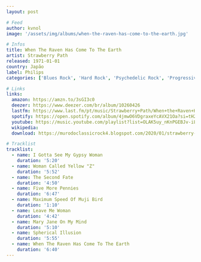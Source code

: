 ```yaml
---
layout: post

# Feed
author: kvnol
image: '/assets/img/albums/when-the-raven-has-come-to-the-earth.jpg'

# Infos
title: When The Raven Has Come To The Earth
artist: Strawberry Path
released: 1971-01-01
country: Japão
label: Philips
categories: ['Blues Rock', 'Hard Rock', 'Psychedelic Rock', 'Progressive Rock']

# Links
links:
  amazon: https://amzn.to/3sGI3c0
  deezer: https://www.deezer.com/br/album/10260426
  lastfm: https://www.last.fm/pt/music/Strawberry+Path/When+the+Raven+Has+Come+to+the+Earth
  spotify: https://open.spotify.com/album/4jmwO6VDgraxeYcAVX21Oa?si=tH2HGGZJRVWOCIyJ3Iw5IQ
  youtube: https://music.youtube.com/playlist?list=OLAK5uy_nKnPGEBJv-iLxXz-FZtQ8OegDDXYWGvmI
  wikipedia:
  download: https://murodoclassicrock4.blogspot.com/2020/01/strawberry-path-when-raven-has-come-to.html

# Tracklist
tracklist:
  - name: I Gotta See My Gypsy Woman
    duration: '5:20'
  - name: Woman Called Yellow "Z"
    duration: '5:52'
  - name: The Second Fate
    duration: '4:50'
  - name: Five More Pennies
    duration: '6:47'
  - name: Maximum Speed Of Muji Bird
    duration: '1:10'
  - name: Leave Me Woman
    duration: '4:42'
  - name: Mary Jane On My Mind
    duration: '5:10'
  - name: Spherical Illusion
    duration: '5:55'
  - name: When The Raven Has Come To The Earth
    duration: '6:40'
---
```


